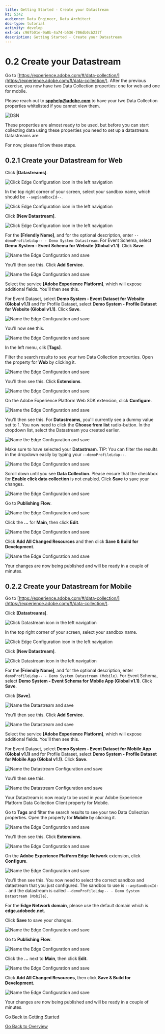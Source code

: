 ```yaml
---
title: Getting Started - Create your Datastream
kt: 5342
audience: Data Engineer, Data Architect
doc-type: tutorial
activity: develop
exl-id: c967b01e-9a0b-4a74-b536-706db0cb237f
description: Getting Started - Create your Datastream
---
```


# 0.2 Create your Datastream

Go to [https://experience.adobe.com/#/data-collection/](https://experience.adobe.com/#/data-collection/). After the previous exercise, you now have two Data Collection properties: one for web and one for mobile.

Please reach out to **spphelp@adobe.com** to have your two Data Collection properties whitelisted if you cannot view them.

![DSN](../images/launchprop.png)

These properties are almost ready to be used, but before you can start collecting data using these properties you need to set up a datastream. Datastreams are

For now, please follow these steps.

## 0.2.1 Create your Datastream for Web

Click **\[Datastreams]**.

![Click Edge Configuration icon in the left navigation](../images/edgeconfig1a.png)

In the top right corner of your screen, select your sandbox name, which should be `--aepSandboxId--`.

![Click Edge Configuration icon in the left navigation](../images/edgeconfig1b.png)

Click **\[New Datastream]**.

![Click Edge Configuration icon in the left navigation](../images/edgeconfig1.png)

For the **\[Friendly Name]**, and for the optional description, enter `--demoProfileLdap-- - Demo System Datastream`. For Event Schema, select **Demo System - Event Schema for Website (Global v1.1)**. Click **Save**.

![Name the Edge Configuration and save](../images/edgeconfig2.png)

You'll then see this. Click **Add Service**.

![Name the Edge Configuration and save](../images/edgeconfig3.png)

Select the service **\[Adobe Experience Platform]**, which will expose additional fields. You'll then see this.

For Event Dataset, select **Demo System - Event Dataset for Website (Global v1.1)** and for Profile Dataset, select **Demo System - Profile Dataset for Website (Global v1.1)**. Click **Save**.

![Name the Edge Configuration and save](../images/edgeconfig4.png)

You'll now see this.

![Name the Edge Configuration and save](../images/edgeconfig5.png)

In the left menu, clik **\[Tags]**.

Filter the search results to see your two Data Collection properties. Open the property for **Web** by clicking it.

![Name the Edge Configuration and save](../images/edgeconfig10a.png)

You'll then see this. Click **Extensions**.

![Name the Edge Configuration and save](../images/edgeconfig11.png)

On the Adobe Experience Platform Web SDK extension, click **Configure**.

![Name the Edge Configuration and save](../images/edgeconfig12.png)

You'll then see this. For **Datastreams**, you'll currently see a dummy value set to 1. You now need to click the **Choose from list** radio-button. In the dropdown list, select the Datastream you created earlier.

![Name the Edge Configuration and save](../images/edgeconfig13.png)

Make sure to have selected your **Datastream**. TIP: You can filter the results in the dropdown easily by typing your `--demoProfileLdap--`.

![Name the Edge Configuration and save](../images/edgeconfig14.png)

Scroll down until you see **Data Collection**. Please ensure that the checkbox for **Enable click data collection** is not enabled. Click **Save** to save your changes.

![Name the Edge Configuration and save](../images/edgeconfig14a.png)

Go to **Publishing Flow**.

![Name the Edge Configuration and save](../images/edgeconfig15.png)

Click the **...** for **Main**, then click **Edit**.

![Name the Edge Configuration and save](../images/edgeconfig16.png)

Click **Add All Changed Resources** and then click **Save & Build for Development**.

![Name the Edge Configuration and save](../images/edgeconfig17.png)

Your changes are now being published and will be ready in a couple of minutes.

## 0.2.2 Create your Datastream for Mobile

Go to [https://experience.adobe.com/#/data-collection/](https://experience.adobe.com/#/data-collection/).

Click **\[Datastreams]**.

![Click Datastream icon in the left navigation](../images/edgeconfig1a.png)

In the top right corner of your screen, select your sandbox name.

![Click Edge Configuration icon in the left navigation](../images/edgeconfig1b.png)

Click **\[New Datastream]**.

![Click Datastream icon in the left navigation](../images/edgeconfig1.png)

For the **\[Friendly Name]**, and for the optional description, enter `--demoProfileLdap-- - Demo System Datastream (Mobile)`. For Event Schema, select **Demo System - Event Schema for Mobile App (Global v1.1)**. Click **Save**.

Click **\[Save]**.

![Name the Datastream and save](../images/edgeconfig2m.png)

You'll then see this. Click **Add Service**.

![Name the Datastream and save](../images/edgeconfig3m.png)

Select the service **\[Adobe Experience Platform]**, which will expose additional fields. You'll then see this.

For Event Dataset, select **Demo System - Event Dataset for Mobile App (Global v1.1)** and for Profile Dataset, select **Demo System - Profile Dataset for Mobile App (Global v1.1)**. Click **Save**.

![Name the Datastream Configuration and save](../images/edgeconfig4m.png)

You'll then see this.

![Name the Datastream Configuration and save](../images/edgeconfig5m.png)

Your Datastream is now ready to be used in your Adobe Experience Platform Data Collection Client property for Mobile.

Go to **Tags** and filter the search results to see your two Data Collection properties. Open the property for **Mobile** by clicking it.

![Name the Edge Configuration and save](../images/edgeconfig10am.png)

You'll then see this. Click **Extensions**.

![Name the Edge Configuration and save](../images/edgeconfig11m.png)

On the **Adobe Experience Platform Edge Network** extension, click **Configure**.

![Name the Edge Configuration and save](../images/edgeconfig12m.png)

You'll then see this. You now need to select the correct sandbox and datastream that you just configured. The sandbox to use is `--aepSandboxId--` and the datastream is called `--demoProfileLdap-- - Demo System Datastream (Mobile)`.

For the **Edge Network domain**, please use the default domain which is **edge.adobedc.net**.

Click **Save** to save your changes.

![Name the Edge Configuration and save](../images/edgeconfig13m.png)

Go to **Publishing Flow**.

![Name the Edge Configuration and save](../images/edgeconfig15m.png)

Click the **...** next to **Main**, then click **Edit**.

![Name the Edge Configuration and save](../images/edgeconfig16m.png)

Click **Add All Changed Resources**, then click **Save & Build for Development**.

![Name the Edge Configuration and save](../images/edgeconfig17m.png)

Your changes are now being published and will be ready in a couple of minutes.

[Go Back to Getting Started](./)

[Go Back to Overview](../)
